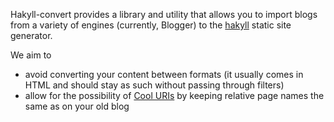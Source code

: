 <!--
[![Build Status](https://secure.travis-ci.org/kowey/hakyll-convert.png)](http://travis-ci.org/kowey/hakyll-convert)
-->

Hakyll-convert provides a library and utility that allows you to import
blogs from a variety of engines (currently, Blogger) to the
[hakyll][hakyll] static site generator.

We aim to

* avoid converting your content between formats (it usually comes in
  HTML and should stay as such without passing through filters)
* allow for the possibility of [Cool URIs][cool-uris] by keeping
  relative page names the same as on your old blog


[hakyll]:    http://jaspervdj.be/hakyll/
[cool-uris]: http://www.w3.org/Provider/Style/URI.html

